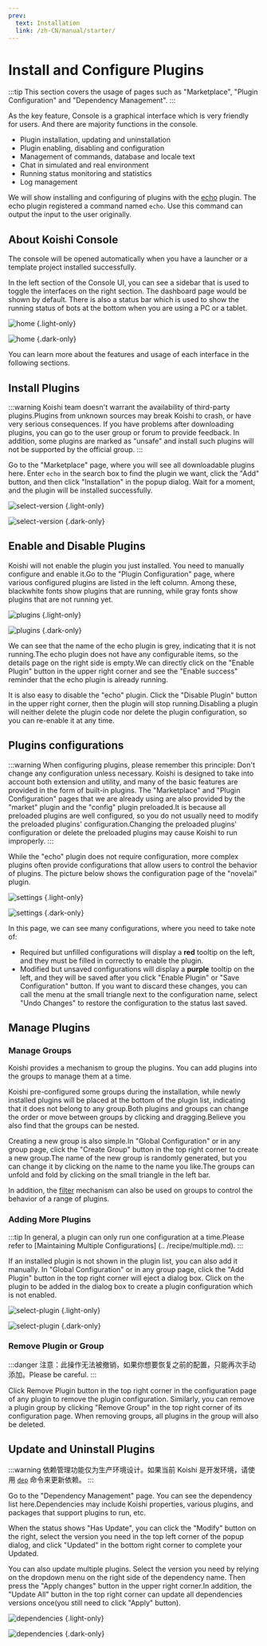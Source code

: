 ```yaml
---
prev:
  text: Installation
  link: /zh-CN/manual/starter/
---
```


# Install and Configure Plugins

:::tip
This section covers the usage of pages such as "Marketplace", "Plugin Configuration" and "Dependency Management".
:::

As the key feature, Console is a graphical interface which is very friendly for users. And there are majority functions in the console.

- Plugin installation, updating and uninstallation
- Plugin enabling, disabling and configuration
- Management of commands, database and locale text
- Chat in simulated and real environment
- Running status monitoring and statistics
- Log management

We will show installing and configuring of plugins with the [echo](../../plugins/common/echo.md) plugin. The echo plugin registered a command named `echo`. Use this command can output the input to the user originally.

## About Koishi Console

The console will be opened automatically when you have a launcher or a template project installed successfully.

In the left section of the Console UI, you can see a sidebar that is used to toggle the interfaces on the right section. The dashboard page would be shown by default. There is also a status bar which is used to show the running status of bots at the bottom when you are using a PC or a tablet.

![home](/manual/console/home.light.webp) {.light-only}

![home](/manual/console/home.dark.webp) {.dark-only}

You can learn more about the features and usage of each interface in the following sections.

## Install Plugins

:::warning
Koishi team doesn't warrant the availability of third-party plugins.Plugins from unknown sources may break Koishi to crash, or have very serious consequences.
If you have problems after downloading plugins, you can go to the user group or forum to provide feedback.
In addition, some plugins are marked as "unsafe" and install such plugins will not be supported by the official group.
:::

Go to the "Marketplace" page, where you will see all downloadable plugins here.
Enter `echo` in the search box to find the plugin we want, click the "Add" button, and then click "Installation" in the popup dialog.
Wait for a moment, and the plugin will be installed successfully.

![select-version](/manual/console/select-version.light.webp) {.light-only}

![select-version](/manual/console/select-version.dark.webp) {.dark-only}

## Enable and Disable Plugins

Koishi will not enable the plugin you just installed. You need to manually configure and enable it.Go to the "Plugin Configuration" page, where various configured plugins are listed in the left column.
Among these, <span class="light-only">black</span><span class="dark-only">white</span> fonts show plugins that are running, while gray fonts show plugins that are not running yet.

![plugins](/manual/console/plugins.light.webp) {.light-only}

![plugins](/manual/console/plugins.dark.webp) {.dark-only}

We can see that the name of the echo plugin is grey, indicating that it is not running.The echo plugin does not have any configurable items, so the details page on the right side is empty.We can directly click on the "Enable Plugin" button in the upper right corner and see the "Enable success" reminder that the echo plugin is already running.

It is also easy to disable the "echo" plugin.
Click the "Disable Plugin" button in the upper right corner, then the plugin will stop running.Disabling a plugin will neither delete the plugin code nor delete the plugin configuration, so you can re-enable it at any time.

## Plugins configurations

:::warning
When configuring plugins, please remember this principle: Don't change any configuration unless necessary. Koishi is designed to take into account both extension and utility, and many of the basic features are provided in the form of built-in plugins. The "Marketplace" and "Plugin Configuration" pages that we are already using are also provided by the "market" plugin and the "config" plugin preloaded.It is because all preloaded plugins are well configured, so you do not usually need to modify the preloaded plugins' configuration.Changing the preloaded plugins' configuration or delete the preloaded plugins may cause Koishi to run improperly.
:::

While the "echo" plugin does not require configuration, more complex plugins often provide configurations that allow users to control the behavior of plugins.
The picture below shows the configuration page of the "novelai" plugin.

![settings](/manual/console/settings.light.webp) {.light-only}

![settings](/manual/console/settings.dark.webp) {.dark-only}

In this page, we can see many configurations, where you need to take note of:

- Required but unfilled configurations will display a <span style="font-weight: bold; color: var(--vp-c-red-1)">red</span> tooltip on the left, and they must be filled in correctly to enable the plugin.
- Modified but unsaved configurations will display a <span style="font-weight: bold; color: var(--vp-c-indigo-1)">purple</span> tooltip on the left, and they will be saved after you click "Enable Plugin" or "Save Configuration" button. If you want to discard these changes, you can call the menu at the small triangle next to the configuration name, select "Undo Changes" to restore the configuration to the status last saved.

## Manage Plugins

### Manage Groups

Koishi provides a mechanism to group the plugins. You can add plugins into the groups to manage them at a time.

Koishi pre-configured some groups during the installation, while newly installed plugins will be placed at the bottom of the plugin list, indicating that it does not belong to any group.Both plugins and groups can change the order or move between groups by clicking and dragging.Believe you also find that the groups can be nested.

Creating a new group is also simple.In "Global Configuration" or in any group page, click the "Create Group" button in the top right corner to create a new group.The name of the new group is randomly generated, but you can change it by clicking on the name to the name you like.The groups can unfold and fold by clicking on the small triangle in the left bar.

In addition, the [filter](../usage/customize.md#过滤器) mechanism can also be used on groups to control the behavior of a range of plugins.

### Adding More Plugins

:::tip
In general, a plugin can only run one configuration at a time.Please refer to [Maintaining Multiple Configurations] (.. /recipe/multiple.md).
:::

If an installed plugin is not shown in the plugin list, you can also add it manually.
In "Global Configuration" or in any group page, click the "Add Plugin" button in the top right corner will eject a dialog box.
Click on the plugin to be added in the dialog box to create a plugin configuration which is not enabled.

![select-plugin](/manual/console/select-plugin.light.webp) {.light-only}

![select-plugin](/manual/console/select-plugin.dark.webp) {.dark-only}

### Remove Plugin or Group

:::danger
注意：此操作无法被撤销，如果你想要恢复之前的配置，只能再次手动添加。Please be careful.
:::

Click Remove Plugin button in the top right corner in the configuration page of any plugin to remove the plugin configuration. Similarly, you can remove a plugin group by clicking "Remove Group" in the top right corner of its configuration page.
When removing groups, all plugins in the group will also be deleted.

## Update and Uninstall Plugins

:::warning
依赖管理功能仅为生产环境设计。如果当前 Koishi 是开发环境，请使用 [`dep`](../../guide/develop/workspace.md#dep) 命令来更新依赖。
:::

Go to the "Dependency Management" page. You can see the dependency list here.Dependencies may include Koishi properties, various plugins, and packages that support plugins to run, etc.

When the status shows "Has Update", you can click the "Modify" button on the right, select the version you need in the top left corner of the popup dialog, and click "Updated" in the bottom right corner to complete your Updated.

You can also update multiple plugins. Select the version you need by relying on the dropdown menu on the right side of the dependency name. Then press the "Apply changes" button in the upper right corner.In addition, the "Update All" button in the top right corner can update all dependencies versions once(you still need to click "Apply" button).

![dependencies](/manual/console/dependencies.light.webp) {.light-only}

![dependencies](/manual/console/dependencies.dark.webp) {.dark-only}
